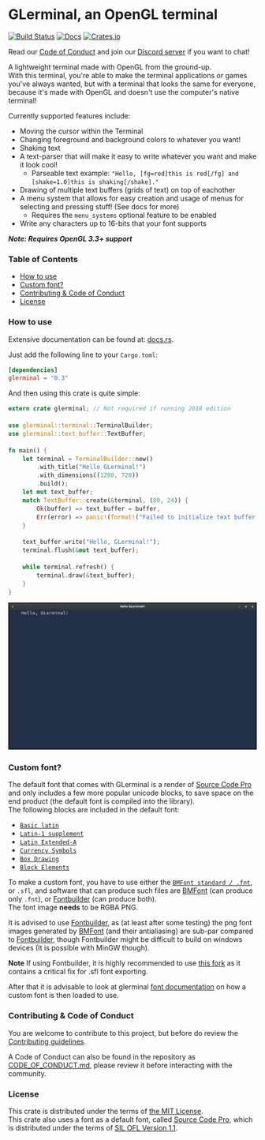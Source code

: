 # GLerminal, an OpenGL terminal
[![Build Status](https://travis-ci.org/Teascade/glerminal.svg?branch=v0.3.0)](https://travis-ci.org/Teascade/glerminal)
[![Docs](https://docs.rs/glerminal/badge.svg)](https://docs.rs/glerminal)
[![Crates.io](https://img.shields.io/crates/v/glerminal.svg)](https://crates.io/crates/glerminal)


Read our [Code of Conduct](CODE_OF_CONDUCT.md) and join our [Discord server](https://discord.gg/Wg6D2Rk) if you want to chat!

A lightweight terminal made with OpenGL from the ground-up.  
With this terminal, you're able to make the terminal applications or games you've always wanted, but with a terminal that looks the same for everyone, because it's made with OpenGL and doesn't use the computer's native terminal!

Currently supported features include:
- Moving the cursor within the Terminal
- Changing foreground and background colors to whatever you want!
- Shaking text
- A text-parser that will make it easy to write whatever you want and make it look cool!
  - Parseable text example: `"Hello, [fg=red]this is red[/fg] and [shake=1.0]this is shaking[/shake]."`
- Drawing of multiple text buffers (grids of text) on top of eachother
- A menu system that allows for easy creation and usage of menus for selecting and pressing stuff! (See docs for more)
  - Requires the `menu_systems` optional feature to be enabled
- Write any characters up to 16-bits that your font supports
  
***Note: Requires OpenGL 3.3+ support***

### Table of Contents
- [How to use](#how-to-use)
- [Custom font?](#custom-font)
- [Contributing & Code of Conduct](#contributing-&-code-of-conduct)
- [License](#license)

### How to use
Extensive documentation can be found at: [docs.rs][docs].

Just add the following line to your `Cargo.toml`:
```toml
[dependencies]
glerminal = "0.3"
```

And then using this crate is quite simple:
```rust
extern crate glerminal; // Not required if running 2018 edition

use glerminal::terminal::TerminalBuilder;
use glerminal::text_buffer::TextBuffer;

fn main() {
    let terminal = TerminalBuilder::new()
        .with_title("Hello GLerminal!")
        .with_dimensions((1280, 720))
        .build();
    let mut text_buffer;
    match TextBuffer::create(&terminal, (80, 24)) {
        Ok(buffer) => text_buffer = buffer,
        Err(error) => panic!(format!("Failed to initialize text buffer: {}", error)),
    }

    text_buffer.write("Hello, GLerminal!");
    terminal.flush(&mut text_buffer);

    while terminal.refresh() {
        terminal.draw(&text_buffer);
    }
}
```

![What the example looks like](images/example_screenshot.png)

### Custom font?
The default font that comes with GLerminal is a render of [Source Code Pro][scp_font] and only includes a few more popular unicode blocks, to save space on the end product (the default font is compiled into the library).  
The following blocks are included in the default font:
- [`Basic latin`][basic_latin]
- [`Latin-1 supplement`][latin_1_supplement]
- [`Latin Extended-A`][latin_extended_a]
- [`Currency Symbols`][currency_symbols]
- [`Box Drawing`][box_drawing]
- [`Block Elements`][block_elements]

To make a custom font, you have to use either the [`BMFont standard / .fnt`][bmfont_standard], or `.sfl`, 
and software that can produce such files are [BMFont][bmfont] (can produce only `.fnt`), or [Fontbuilder][fontbuilder] (can produce both).  
The font image **needs** to be RGBA PNG.

It is advised to use [Fontbuilder][fontbuilder], as (at least after some testing) the png font images generated by [BMFont][bmfont] (and their antialiasing) are sub-par compared to [Fontbuilder][fontbuilder], though Fontbuilder might be difficult to build on windows devices (It is possible with MinGW though).

**Note** If using Fontbuilder, it is highly recommended to use [this fork][teascade_fontbuilder] as it contains a critical fix for .sfl font exporting.

After that it is advisable to look at glerminal [font documentation][font_docs] on how a custom font is then loaded to use.

### Contributing & Code of Conduct
You are welcome to contribute to this project, but before do review the [Contributing guidelines](CONTRIBUTING.md).

A Code of Conduct can also be found in the repository as [CODE_OF_CONDUCT.md](CODE_OF_CONDUCT.md), 
please review it before interacting with the community.

### License
This crate is distributed under the terms of [the MIT License][license].  
This crate also uses a font as a default font, called [Source Code Pro][scp_font], which is distributed under the terms of [SIL OFL Version 1.1][scp_license].

[docs]: https://docs.rs/glerminal
[license]: LICENSE.md
[scp_font]: https://github.com/adobe-fonts/source-code-pro
[scp_license]: LICENSE_SOURCE_CODE_PRO.md
[bmfont]: http://www.angelcode.com/products/bmfont/
[bmfont_standard]: http://www.angelcode.com/products/bmfont/doc/render_text.html
[fontbuilder]: https://github.com/andryblack/fontbuilder
[teascade_fontbuilder]: https://github.com/Teascade/fontbuilder
[font_docs]: https://docs.rs/glerminal/0.3.0/glerminal/struct.Font.html

[basic_latin]: https://en.wikipedia.org/wiki/Basic_Latin_(Unicode_block)
[latin_1_supplement]: https://en.wikipedia.org/wiki/Latin-1_Supplement_(Unicode_block)
[latin_extended_a]: https://en.wikipedia.org/wiki/Latin_Extended-A
[currency_symbols]: https://en.wikipedia.org/wiki/Currency_Symbols_(Unicode_block)
[box_drawing]: https://en.wikipedia.org/wiki/Box_Drawing
[block_elements]: https://en.wikipedia.org/wiki/Block_Elements